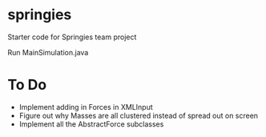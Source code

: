 springies
=========

Starter code for Springies team project

Run MainSimulation.java 

To Do
=====
* Implement adding in Forces in XMLInput
* Figure out why Masses are all clustered instead of spread out on screen
* Implement all the AbstractForce subclasses